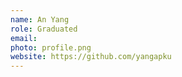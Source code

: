 ```yaml
---
name: An Yang
role: Graduated
email: 
photo: profile.png
website: https://github.com/yangapku
---
```


